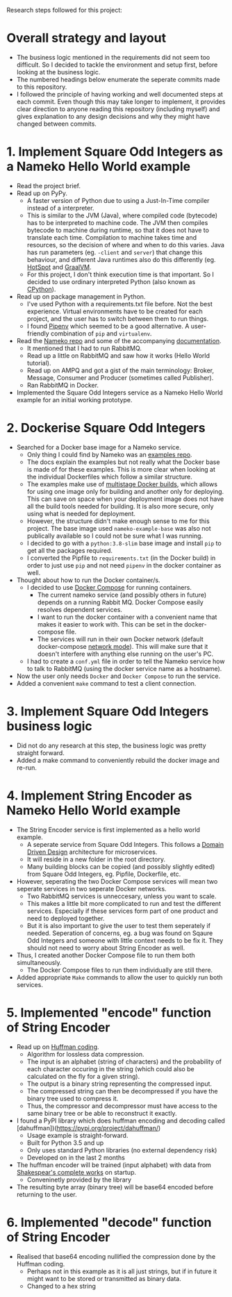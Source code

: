 Research steps followed for this project:

# Overall strategy and layout
- The business logic mentioned in the requirements did not seem too difficult. So I decided to tackle the environment and setup first, before looking at the business logic.
- The numbered headings below enumerate the seperate commits made to this repository.
- I followed the principle of having working and well documented steps at each commit. Even though this may take longer to implement, it provides clear direction to anyone reading this repository (including myself) and gives explanation to any design decisions and why they might have changed between commits. 

# 1. Implement Square Odd Integers as a Nameko Hello World example

- Read the project brief.
- Read up on PyPy.
  - A faster version of Python due to using a Just-In-Time compiler instead of a interpreter.
  - This is similar to the JVM (Java), where compiled code (bytecode) has to be interpreted to machine code. The JVM then compiles bytecode to machine during runtime, so that it does not have to translate each time. Compilation to machine takes time and resources, so the decision of where and when to do this varies. Java has run parameters (eg. `-client` and `server`) that change this behaviour, and different Java runtimes also do this differently (eg. [HotSpot](https://en.wikipedia.org/wiki/HotSpot) and [GraalVM](https://en.wikipedia.org/wiki/GraalVM).  
  - For this project, I don't think execution time is that important. So I decided to use ordinary interpreted Python (also known as [CPython](https://en.wikipedia.org/wiki/CPython)).
- Read up on package management in Python.
  - I've used Python with a requirements.txt file before. Not the best experience. Virtual environments have to be created for each project, and the user has to switch between them to run things.
  - I found [Pipenv](https://pypi.org/project/pipenv/) which seemed to be a good alternative. A user-friendly combination of `pip` and `virtualenv`.  
- Read the [Nameko repo](https://github.com/nameko/nameko) and some of the accompanying [documentation](https://nameko.readthedocs.io/en/stable/what_is_nameko.html#when-should-i-use-nameko).  
  - It mentioned that I had to run RabbitMQ.
  - Read up a little on RabbitMQ and saw how it works (Hello World tutorial).
  - Read up on AMPQ and got a gist of the main terminology: Broker, Message, Consumer and Producer (sometimes called Publisher).
  - Ran RabbitMQ in Docker.
- Implemented the Square Odd Integers service as a Nameko Hello World example for an initial working prototype.

# 2. Dockerise Square Odd Integers

- Searched for a Docker base image for a Nameko service.
  - Only thing I could find by Nameko was an [examples repo](https://github.com/nameko/nameko-examples).
  - The docs explain the examples but not really what the Docker base is made of for these examples. This is more clear when looking at the individual Dockerfiles which follow a similar structure.
  - The examples make use of [multistage Docker builds](https://docs.docker.com/develop/develop-images/multistage-build/), which allows for using one image only for building and another only for deploying. This can save on space when your deployment image does not have all the build tools needed for building. It is also more secure, only using what is needed for deployment.
  - However, the structure didn't make enough sense to me for this project. The base image used `nameko-example-base` was also not publically available so I could not be sure what I was running.
  - I decided to go with a `python:3.8-slim` base image and install `pip` to get all the packages required.
  - I converted the Pipfile to `requirements.txt` (in the Docker build) in order to just use `pip` and not need `pipenv` in the docker container as well.
- Thought about how to run the Docker container/s.
  - I decided to use [Docker Compose](https://docs.docker.com/compose/install/) for running containers.
    - The current nameko service (and possibly others in future) depends on a running Rabbit MQ. Docker Compose easily resolves dependent services.
    - I want to run the docker container with a convenient name that makes it easier to work with. This can be set in the docker-compose file.
    - The services will run in their own Docker network (default docker-compose [network mode](https://docs.docker.com/compose/networking/#configure-the-default-network)). This will make sure that it doesn't interfere with anything else running on the user's PC.
  - I had to create a `conf.yml` file in order to tell the Nameko service how to talk to RabbitMQ (using the docker service name as a hostname).
- Now the user only needs `Docker` and `Docker Compose` to run the service. 
- Added a convenient `make` command to test a client connection.

# 3. Implement Square Odd Integers business logic

- Did not do any research at this step, the business logic was pretty straight forward.
- Added a make command to conveniently rebuild the docker image and re-run.

# 4. Implement String Encoder as Nameko Hello World example

- The String Encoder service is first implemented as a hello world example.
  - A seperate service from Square Odd Integers. This follows a [Domain Driven Design](https://en.wikipedia.org/wiki/Domain-driven_design) architecture for microservices.
  - It will reside in a new folder in the root directory.
  - Many building blocks can be copied (and possibly slightly edited) from Square Odd Integers, eg. Pipfile, Dockerfile, etc.
- However, seperating the two Docker Compose services will mean two seperate services in two seperate Docker networks.
  - Two RabbitMQ services is unneccesary, unless you want to scale.
  - This makes a little bit more complicated to run and test the different services. Especially if these services form part of one product and need to deployed together.
  - But it is also important to give the user to test them seperately if needed. Seperation of concerns, eg. a bug was found on Sqaure Odd Integers and someone with little context needs to be fix it. They should not need to worry about String Encoder as well.
- Thus, I created another Docker Compose file to run them both simultaneously.
  - The Docker Compose files to run them individually are still there.
- Added appropriate `Make` commands to allow the user to quickly run both services.

# 5. Implemented "encode" function of String Encoder

- Read up on [Huffman coding](https://en.wikipedia.org/wiki/Huffman_coding).
  - Algorithm for lossless data compression.
  - The input is an alphabet (string of characters) and the probability of each character occuring in the string (which could also be calculated on the fly for a given string).
  - The output is a binary string representing the compressed input.
  - The compressed string can then be decompressed if you have the binary tree used to compress it.
  - Thus, the compressor and decompressor must have access to the same binary tree or be able to reconstruct it exactly.
- I found a PyPI library which does huffman encoding and decoding called [dahuffman])(https://pypi.org/project/dahuffman/)
  - Usage example is straight-forward.
  - Built for Python 3.5 and up
  - Only uses standard Python libraries (no external dependency risk)
  - Developed on in the last 2 months
- The huffman encoder will be trained (input alphabet) with data from [Shakespear's complete works](http://www.gutenberg.org/files/100/100-0.txt) on startup.
  - Conveninetly provided by the library
- The resulting byte array (binary tree) will be base64 encoded before returning to the user.

# 6. Implemented "decode" function of String Encoder

- Realised that base64 encoding nullified the compression done by the Huffman coding.
  - Perhaps not in this example as it is all just strings, but if in future it might want to be stored or transmitted as binary data.
  - Changed to a hex string